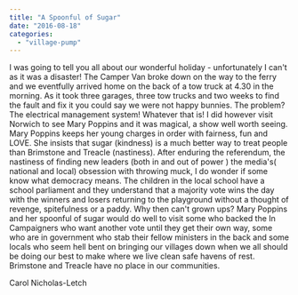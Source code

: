 ```yaml
---
title: "A Spoonful of Sugar"
date: "2016-08-18"
categories: 
  - "village-pump"
---
```


I was going to tell you all about our wonderful holiday - unfortunately I can't as it was a disaster! The Camper Van broke down on the way to the ferry and we eventfully arrived home on the back of a tow truck at 4.30 in the morning. As it took three garages, three tow trucks and two weeks to find the fault and fix it you could say we were not happy bunnies. The problem? The electrical management system! Whatever that is! I did however visit Norwich to see Mary Poppins and it was magical, a show well worth seeing. Mary Poppins keeps her young charges in order with fairness, fun and LOVE. She insists that sugar (kindness) is a much better way to treat people than Brimstone and Treacle (nastiness). After enduring the referendum, the nastiness of finding new leaders (both in and out of power ) the media's( national and local) obsession with throwing muck, I do wonder if some know what democracy means. The children in the local school have a school parliament and they understand that a majority vote wins the day with the winners and losers returning to the playground without a thought of revenge, spitefulness or a paddy. Why then can't grown ups? Mary Poppins and her spoonful of sugar would do well to visit some who backed the In Campaigners who want another vote until they get their own way, some who are in government who stab their fellow ministers in the back and some locals who seem hell bent on bringing our villages down when we all should be doing our best to make where we live clean safe havens of rest. Brimstone and Treacle have no place in our communities.

Carol Nicholas-Letch

